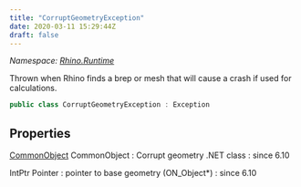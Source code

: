 ```yaml
---
title: "CorruptGeometryException"
date: 2020-03-11 15:29:44Z
draft: false
---
```


*Namespace: [Rhino.Runtime](../)*

Thrown when Rhino finds a brep or mesh that will cause a crash if used for calculations.
```cs
public class CorruptGeometryException : Exception
```
## Properties

[CommonObject](/rhinocommon/rhino/runtime/commonobject/) CommonObject
: Corrupt geometry .NET class
: since 6.10

IntPtr Pointer
: pointer to base geometry (ON_Object*)
: since 6.10
